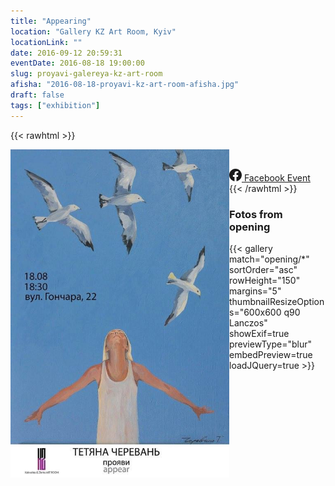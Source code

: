 ```yaml
---
title: "Appearing"
location: "Gallery KZ Art Room, Kyiv"
locationLink: ""
date: 2016-09-12 20:59:31
eventDate: 2016-08-18 19:00:00
slug: proyavi-galereya-kz-art-room
afisha: "2016-08-18-proyavi-kz-art-room-afisha.jpg"
draft: false
tags: ["exhibition"]
---
```


{{< rawhtml >}}
<p>
<img src="2016-08-18-proyavi-kz-art-room-afisha.jpg" width="350" height="525" alt="Виставка Тетяни Черевань &quot;Прояви&quot;, KZ Art Room, Афіша" style="float: left;" /></p>
<p>&nbsp;</p>
<div class="mb-10 w-full sm:w-52">
    <a href="https://www.facebook.com/events/1018743768194687/" target="_blank" class="flex items-center justify-center w-full px-4 py-2 mt-2 space-x-3 text-sm text-center bg-blue-500 text-white transition-colors duration-200 transform border rounded-lg dark:text-gray-300 dark:border-gray-300 hover:bg-gray-600 dark:hover:bg-gray-700">
        <svg xmlns="http://www.w3.org/2000/svg" width="20" height="20" fill="currentColor" class="bi bi-facebook" viewBox="0 0 16 16">
            <path d="M16 8.049c0-4.446-3.582-8.05-8-8.05C3.58 0-.002 3.603-.002 8.05c0 4.017 2.926 7.347 6.75 7.951v-5.625h-2.03V8.05H6.75V6.275c0-2.017 1.195-3.131 3.022-3.131.876 0 1.791.157 1.791.157v1.98h-1.009c-.993 0-1.303.621-1.303 1.258v1.51h2.218l-.354 2.326H9.25V16c3.824-.604 6.75-3.934 6.75-7.951z"/>
        </svg>
        <span class="text-sm text-white dark:text-gray-200">Facebook Event</span></a>
</div>
{{< /rawhtml >}}

### Fotos from opening

{{< gallery match="opening/*" sortOrder="asc" rowHeight="150" margins="5" thumbnailResizeOptions="600x600 q90 Lanczos" showExif=true previewType="blur" embedPreview=true loadJQuery=true >}}

